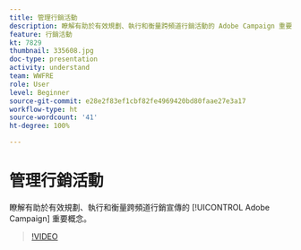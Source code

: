 ```yaml
---
title: 管理行銷活動
description: 瞭解有助於有效規劃、執行和衡量跨頻道行銷活動的 Adobe Campaign 重要概念。
feature: 行銷活動
kt: 7829
thumbnail: 335608.jpg
doc-type: presentation
activity: understand
team: WWFRE
role: User
level: Beginner
source-git-commit: e28e2f83ef1cbf82fe4969420bd80faae27e3a17
workflow-type: ht
source-wordcount: '41'
ht-degree: 100%

---
```


# 管理行銷活動

瞭解有助於有效規劃、執行和衡量跨頻道行銷宣傳的 [!UICONTROL Adobe Campaign] 重要概念。

>[!VIDEO](https://video.tv.adobe.com/v/335608?quality=12)
